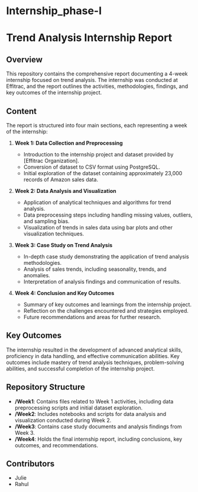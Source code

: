 # Internship_phase-I

# Trend Analysis Internship Report

## Overview

This repository contains the comprehensive report documenting a 4-week internship focused on trend analysis. The internship was conducted at Effitrac, and the report outlines the activities, methodologies, findings, and key outcomes of the internship project.

## Content

The report is structured into four main sections, each representing a week of the internship:

1. **Week 1: Data Collection and Preprocessing**
   - Introduction to the internship project and dataset provided by [Effitrac Organization].
   - Conversion of dataset to CSV format using PostgreSQL.
   - Initial exploration of the dataset containing approximately 23,000 records of Amazon sales data.

2. **Week 2: Data Analysis and Visualization**
   - Application of analytical techniques and algorithms for trend analysis.
   - Data preprocessing steps including handling missing values, outliers, and sampling bias.
   - Visualization of trends in sales data using bar plots and other visualization techniques.

3. **Week 3: Case Study on Trend Analysis**
   - In-depth case study demonstrating the application of trend analysis methodologies.
   - Analysis of sales trends, including seasonality, trends, and anomalies.
   - Interpretation of analysis findings and communication of results.

4. **Week 4: Conclusion and Key Outcomes**
   - Summary of key outcomes and learnings from the internship project.
   - Reflection on the challenges encountered and strategies employed.
   - Future recommendations and areas for further research.

## Key Outcomes

The internship resulted in the development of advanced analytical skills, proficiency in data handling, and effective communication abilities. Key outcomes include mastery of trend analysis techniques, problem-solving abilities, and successful completion of the internship project.

## Repository Structure

- **/Week1**: Contains files related to Week 1 activities, including data preprocessing scripts and initial dataset exploration.
- **/Week2**: Includes notebooks and scripts for data analysis and visualization conducted during Week 2.
- **/Week3**: Contains case study documents and analysis findings from Week 3.
- **/Week4**: Holds the final internship report, including conclusions, key outcomes, and recommendations.


## Contributors

- Julie
- Rahul
